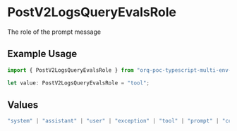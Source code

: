# PostV2LogsQueryEvalsRole

The role of the prompt message

## Example Usage

```typescript
import { PostV2LogsQueryEvalsRole } from "orq-poc-typescript-multi-env-version/models/operations";

let value: PostV2LogsQueryEvalsRole = "tool";
```

## Values

```typescript
"system" | "assistant" | "user" | "exception" | "tool" | "prompt" | "correction" | "expected_output"
```